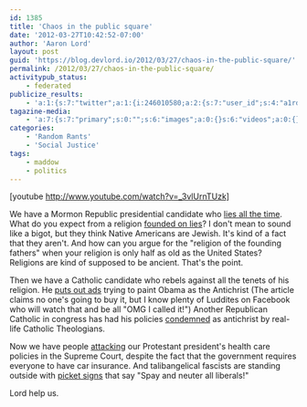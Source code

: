 ```yaml
---
id: 1385
title: 'Chaos in the public square'
date: '2012-03-27T10:42:52-07:00'
author: 'Aaron Lord'
layout: post
guid: 'https://blog.devlord.io/2012/03/27/chaos-in-the-public-square/'
permalink: /2012/03/27/chaos-in-the-public-square/
activitypub_status:
    - federated
publicize_results:
    - 'a:1:{s:7:"twitter";a:1:{i:246010580;a:2:{s:7:"user_id";s:4:"a1rd";s:7:"post_id";s:18:"184712132850491393";}}}'
tagazine-media:
    - 'a:7:{s:7:"primary";s:0:"";s:6:"images";a:0:{}s:6:"videos";a:0:{}s:11:"image_count";s:1:"0";s:6:"author";s:8:"28099389";s:7:"blog_id";s:8:"28571045";s:9:"mod_stamp";s:19:"2012-03-27 21:22:18";}'
categories:
    - 'Random Rants'
    - 'Social Justice'
tags:
    - maddow
    - politics
---
```


[youtube http://www.youtube.com/watch?v=_3vlUrnTUzk]

We have a Mormon Republic presidential candidate who <a href="http://crooksandliars.com/karoli/rachel-maddow-romneys-lies-should-disqualif">lies all the time</a>. What do you expect from a religion <a href="http://current.com/blog/93716896_romney-s-cousin-mormonism-is-a-fraud.htm">founded on lies</a>? I don't mean to sound like a bigot, but they think Native Americans are Jewish. It's kind of a fact that they aren't. And how can you argue for the "religion of the founding fathers" when your religion is only half as old as the United States? Religions are kind of supposed to be ancient. That's the point.

Then we have a Catholic candidate who rebels against all the tenets of his religion. He <a href="http://maddowblog.msnbc.msn.com/_news/2012/03/27/10884685-santorum-envisions-an-obama-driven-dystopia">puts out ads</a> trying to paint Obama as the Antichrist (The article claims no one's going to buy it, but I know plenty of Luddites on Facebook who will watch that and be all "OMG I called it!") Another Republican Catholic in congress has had his policies <a href="http://www.jsonline.com/news/opinion/an-immoral-budget-that-shuns-social-justice-5i4o2d9-144292295.html">condemned</a> as antichrist by real-life Catholic Theologians.

Now we have people <a href="http://www.nytimes.com/2012/03/28/us/hard-questions-from-conservative-justices-over-insurance-mandate.html?_r=1&amp;smid=tw-nytimes&amp;seid=auto">attacking</a> our Protestant president's health care policies in the Supreme Court, despite the fact that the government requires everyone to have car insurance. And talibangelical fascists are standing outside with <a href="http://americanelephant.com/images/download/spayneuterliberals_1280x800.jpg">picket signs</a> that say "Spay and neuter all liberals!"

Lord help us.